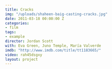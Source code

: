 ```yaml
---
title: Cracks
img: "/uploads/shaheen-baig-casting-cracks.jpg"
date: 2011-03-18 00:00:00 Z
categories:
- film
tags:
- example
director: Jordan Scott
with: Eva Green, Juno Temple, María Valverde
imdb: "http://www.imdb.com/title/tt1183665/"
video: rah45dsgxy
layout: project
---
```

